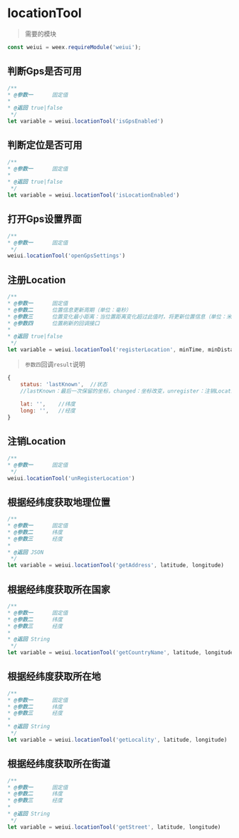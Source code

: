 # locationTool

> 需要的模块

```js
const weiui = weex.requireModule('weiui');
```

## 判断Gps是否可用
```js
/**
* @参数一      固定值
* 
* @返回 true|false
 */
let variable = weiui.locationTool('isGpsEnabled')
```

## 判断定位是否可用
```js
/**
* @参数一      固定值
* 
* @返回 true|false
 */
let variable = weiui.locationTool('isLocationEnabled')
```

## 打开Gps设置界面
```js
/**
* @参数一      固定值
 */
weiui.locationTool('openGpsSettings')
```

## 注册Location
```js
/**
* @参数一      固定值
* @参数二      位置信息更新周期（单位：毫秒）
* @参数三      位置变化最小距离：当位置距离变化超过此值时，将更新位置信息（单位：米）
* @参数四      位置刷新的回调接口
* 
* @返回 true|false
 */
let variable = weiui.locationTool('registerLocation', minTime, minDistance, callback(result))
```

> `参数四`回调`result`说明

```js
{
    status: 'lastKnown',  //状态
    //lastKnown：最后一次保留的坐标，changed：坐标改变，unregister：注销Location
     
    lat: '',    //纬度
    long: '',   //经度
}
```

## 注销Location
```js
/**
* @参数一      固定值
 */
weiui.locationTool('unRegisterLocation')
```

## 根据经纬度获取地理位置
```js
/**
* @参数一      固定值
* @参数二      纬度
* @参数三      经度
* 
* @返回 JSON
 */
let variable = weiui.locationTool('getAddress', latitude, longitude)
```

## 根据经纬度获取所在国家
```js
/**
* @参数一      固定值
* @参数二      纬度
* @参数三      经度
* 
* @返回 String
 */
let variable = weiui.locationTool('getCountryName', latitude, longitude)
```

## 根据经纬度获取所在地
```js
/**
* @参数一      固定值
* @参数二      纬度
* @参数三      经度
* 
* @返回 String
 */
let variable = weiui.locationTool('getLocality', latitude, longitude)
```

## 根据经纬度获取所在街道
```js
/**
* @参数一      固定值
* @参数二      纬度
* @参数三      经度
* 
* @返回 String
 */
let variable = weiui.locationTool('getStreet', latitude, longitude)
```


